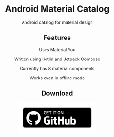 <div align="center">
  <h1>Android Material Catalog</h1>
  <p>Android catalog for material design</p>

## Features
Uses Material You

Written using Kotlin and Jetpack Compose

Currently has 8 material components

Works even in offline mode

## Download
[<img src="getitongithub.png" alt = "Get it on GitHub" height="100">](https://github.com/MoralDeveloper/AndroidMaterialCatalog/releases)
</div>
